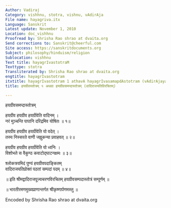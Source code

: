 ```yaml
---
Author: Vadiraj
Category: vishhnu, stotra, vishnu, vAdirAja
File name: hayagriva.itx
Language: Sanskrit
Latest update: November 1, 2010
Location: doc_vishhnu
Proofread by: Shrisha Rao shrao at dvaita.org
Send corrections to: Sanskrit@cheerful.com
Site access: https://sanskritdocuments.org
Subject: philosophy/hinduism/religion
Sublocation: vishhnu
Text title: hayagrIvastotraM
Texttype: stotra
Transliterated by: Shrisha Rao shrao at dvaita.org
engtitle: hayagrIvastotram
itxtitle: hayagrIvastotram 1 athavA hayagrIvasamapdAstotram (vAdirAjayativirachitam)
title: हयग्रीवस्तोत्रम् १ अथवा हयग्रीवसमप्दास्तोत्रम् (वादिराजयतिविरचितम्)

---
```

  
 हयग्रीवसमप्दास्तोत्रम्   
  
हयग्रीव हयग्रीव हयग्रीवेति वादिनम् ।  
नरं मुञ्चन्ति पापानि दरिद्रमिव योषितः ॥ १॥  
  
हयग्रीव हयग्रीव हयग्रीवेति यो वदेत् ।  
तस्य निस्सरते वाणी जह्नुकन्या प्रवाहवत् ॥ २॥  
  
हयग्रीव हयग्रीव हयग्रीवेति यो ध्वनिः ।  
विशोभते स वैकुण्ठ कवाटोद्घाटनक्षमः ॥ ३॥  
  
श्लोकत्रयमिदं पुण्यं हयग्रीवपदाङ्कितम्  
वादिराजयतिप्रोक्तं पठतां सम्पदां पदम् ॥ ४॥  
  
॥ इति श्रीमद्वादिराजपूज्यचरणविरचितम् हयग्रीवसम्पदास्तोत्रं सम्पूर्णम् ॥  
  
॥   भारतीरमणमुख्यप्राणान्तर्गत श्रीकृष्णार्पणमस्तु ॥  
  
  
Encoded by  Shrisha Rao shrao at dvaita.org  
  
